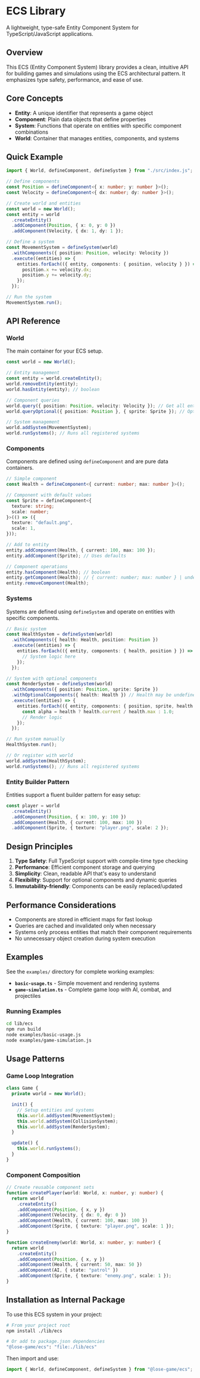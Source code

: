 # ECS Library

A lightweight, type-safe Entity Component System for TypeScript/JavaScript applications.

## Overview

This ECS (Entity Component System) library provides a clean, intuitive API for building games and simulations using the ECS architectural pattern. It emphasizes type safety, performance, and ease of use.

## Core Concepts

- **Entity**: A unique identifier that represents a game object
- **Component**: Plain data objects that define properties
- **System**: Functions that operate on entities with specific component combinations
- **World**: Container that manages entities, components, and systems

## Quick Example

```typescript
import { World, defineComponent, defineSystem } from "./src/index.js";

// Define components
const Position = defineComponent<{ x: number; y: number }>();
const Velocity = defineComponent<{ dx: number; dy: number }>();

// Create world and entities
const world = new World();
const entity = world
  .createEntity()
  .addComponent(Position, { x: 0, y: 0 })
  .addComponent(Velocity, { dx: 1, dy: 1 });

// Define a system
const MovementSystem = defineSystem(world)
  .withComponents({ position: Position, velocity: Velocity })
  .execute((entities) => {
    entities.forEach(({ entity, components: { position, velocity } }) => {
      position.x += velocity.dx;
      position.y += velocity.dy;
    });
  });

// Run the system
MovementSystem.run();
```

## API Reference

### World

The main container for your ECS setup.

```typescript
const world = new World();

// Entity management
const entity = world.createEntity();
world.removeEntity(entity);
world.hasEntity(entity); // boolean

// Component queries
world.query({ position: Position, velocity: Velocity }); // Get all entities with both components
world.queryOptional({ position: Position }, { sprite: Sprite }); // Optional components may be undefined

// System management
world.addSystem(MovementSystem);
world.runSystems(); // Runs all registered systems
```

### Components

Components are defined using `defineComponent` and are pure data containers.

```typescript
// Simple component
const Health = defineComponent<{ current: number; max: number }>();

// Component with default values
const Sprite = defineComponent<{
  texture: string;
  scale: number;
}>(() => ({
  texture: "default.png",
  scale: 1,
}));

// Add to entity
entity.addComponent(Health, { current: 100, max: 100 });
entity.addComponent(Sprite); // Uses defaults

// Component operations
entity.hasComponent(Health); // boolean
entity.getComponent(Health); // { current: number; max: number } | undefined
entity.removeComponent(Health);
```

### Systems

Systems are defined using `defineSystem` and operate on entities with specific components.

```typescript
// Basic system
const HealthSystem = defineSystem(world)
  .withComponents({ health: Health, position: Position })
  .execute((entities) => {
    entities.forEach(({ entity, components: { health, position } }) => {
      // System logic here
    });
  });

// System with optional components
const RenderSystem = defineSystem(world)
  .withComponents({ position: Position, sprite: Sprite })
  .withOptionalComponents({ health: Health }) // Health may be undefined
  .execute((entities) => {
    entities.forEach(({ entity, components: { position, sprite, health } }) => {
      const alpha = health ? health.current / health.max : 1.0;
      // Render logic
    });
  });

// Run system manually
HealthSystem.run();

// Or register with world
world.addSystem(HealthSystem);
world.runSystems(); // Runs all registered systems
```

### Entity Builder Pattern

Entities support a fluent builder pattern for easy setup:

```typescript
const player = world
  .createEntity()
  .addComponent(Position, { x: 100, y: 100 })
  .addComponent(Health, { current: 100, max: 100 })
  .addComponent(Sprite, { texture: "player.png", scale: 2 });
```

## Design Principles

1. **Type Safety**: Full TypeScript support with compile-time type checking
2. **Performance**: Efficient component storage and querying
3. **Simplicity**: Clean, readable API that's easy to understand
4. **Flexibility**: Support for optional components and dynamic queries
5. **Immutability-friendly**: Components can be easily replaced/updated

## Performance Considerations

- Components are stored in efficient maps for fast lookup
- Queries are cached and invalidated only when necessary
- Systems only process entities that match their component requirements
- No unnecessary object creation during system execution

## Examples

See the `examples/` directory for complete working examples:

- **`basic-usage.ts`** - Simple movement and rendering systems
- **`game-simulation.ts`** - Complete game loop with AI, combat, and projectiles

### Running Examples

```bash
cd lib/ecs
npm run build
node examples/basic-usage.js
node examples/game-simulation.js
```

## Usage Patterns

### Game Loop Integration

```typescript
class Game {
  private world = new World();

  init() {
    // Setup entities and systems
    this.world.addSystem(MovementSystem);
    this.world.addSystem(CollisionSystem);
    this.world.addSystem(RenderSystem);
  }

  update() {
    this.world.runSystems();
  }
}
```

### Component Composition

```typescript
// Create reusable component sets
function createPlayer(world: World, x: number, y: number) {
  return world
    .createEntity()
    .addComponent(Position, { x, y })
    .addComponent(Velocity, { dx: 0, dy: 0 })
    .addComponent(Health, { current: 100, max: 100 })
    .addComponent(Sprite, { texture: "player.png", scale: 1 });
}

function createEnemy(world: World, x: number, y: number) {
  return world
    .createEntity()
    .addComponent(Position, { x, y })
    .addComponent(Health, { current: 50, max: 50 })
    .addComponent(AI, { state: "patrol" })
    .addComponent(Sprite, { texture: "enemy.png", scale: 1 });
}
```

## Installation as Internal Package

To use this ECS system in your project:

```bash
# From your project root
npm install ./lib/ecs

# Or add to package.json dependencies
"@lose-game/ecs": "file:./lib/ecs"
```

Then import and use:

```typescript
import { World, defineComponent, defineSystem } from "@lose-game/ecs";
```
